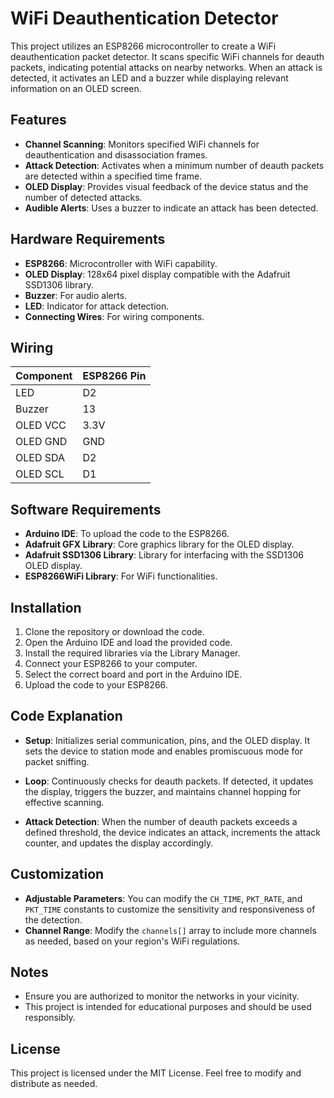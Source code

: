 # WiFi Deauthentication Detector

This project utilizes an ESP8266 microcontroller to create a WiFi deauthentication packet detector. It scans specific WiFi channels for deauth packets, indicating potential attacks on nearby networks. When an attack is detected, it activates an LED and a buzzer while displaying relevant information on an OLED screen.

## Features

- **Channel Scanning**: Monitors specified WiFi channels for deauthentication and disassociation frames.
- **Attack Detection**: Activates when a minimum number of deauth packets are detected within a specified time frame.
- **OLED Display**: Provides visual feedback of the device status and the number of detected attacks.
- **Audible Alerts**: Uses a buzzer to indicate an attack has been detected.

## Hardware Requirements

- **ESP8266**: Microcontroller with WiFi capability.
- **OLED Display**: 128x64 pixel display compatible with the Adafruit SSD1306 library.
- **Buzzer**: For audio alerts.
- **LED**: Indicator for attack detection.
- **Connecting Wires**: For wiring components.

## Wiring

| Component       | ESP8266 Pin |
|------------------|-------------|
| LED              | D2          |
| Buzzer           | 13          |
| OLED VCC         | 3.3V        |
| OLED GND         | GND         |
| OLED SDA         | D2          |
| OLED SCL         | D1          |

## Software Requirements

- **Arduino IDE**: To upload the code to the ESP8266.
- **Adafruit GFX Library**: Core graphics library for the OLED display.
- **Adafruit SSD1306 Library**: Library for interfacing with the SSD1306 OLED display.
- **ESP8266WiFi Library**: For WiFi functionalities.

## Installation

1. Clone the repository or download the code.
2. Open the Arduino IDE and load the provided code.
3. Install the required libraries via the Library Manager.
4. Connect your ESP8266 to your computer.
5. Select the correct board and port in the Arduino IDE.
6. Upload the code to your ESP8266.

## Code Explanation

- **Setup**: Initializes serial communication, pins, and the OLED display. It sets the device to station mode and enables promiscuous mode for packet sniffing.
  
- **Loop**: Continuously checks for deauth packets. If detected, it updates the display, triggers the buzzer, and maintains channel hopping for effective scanning.

- **Attack Detection**: When the number of deauth packets exceeds a defined threshold, the device indicates an attack, increments the attack counter, and updates the display accordingly.

## Customization

- **Adjustable Parameters**: You can modify the `CH_TIME`, `PKT_RATE`, and `PKT_TIME` constants to customize the sensitivity and responsiveness of the detection.
- **Channel Range**: Modify the `channels[]` array to include more channels as needed, based on your region's WiFi regulations.

## Notes

- Ensure you are authorized to monitor the networks in your vicinity.
- This project is intended for educational purposes and should be used responsibly.

## License

This project is licensed under the MIT License. Feel free to modify and distribute as needed.
